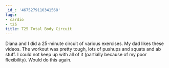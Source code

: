 ```yaml
---
_id_: '4675279110341568'
tags:
- cardio
- t25
title: T25 Total Body Circuit
---
```


Diana and I did a 25-minute circuit of various exercises. My dad likes these videos. The workout was pretty tough, lots of pushups and squats and ab stuff. I could not keep up with all of it (partially because of my poor flexibility). Would do this again.
